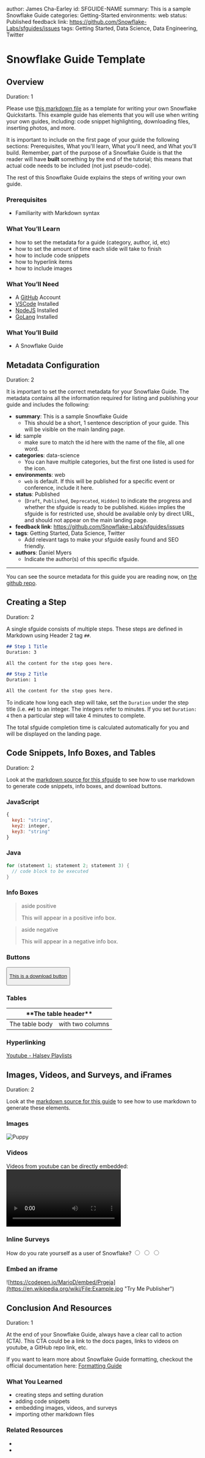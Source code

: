 author: James Cha-Earley
id: SFGUIDE-NAME
summary: This is a sample Snowflake Guide
categories: Getting-Started
environments: web
status: Published 
feedback link: https://github.com/Snowflake-Labs/sfguides/issues
tags: Getting Started, Data Science, Data Engineering, Twitter 

# Snowflake Guide Template
<!-- ------------------------ -->
## Overview 
Duration: 1

Please use [this markdown file](https://raw.githubusercontent.com/Snowflake-Labs/sfguides/master/site/sfguides/sample.md) as a template for writing your own Snowflake Quickstarts. This example guide has elements that you will use when writing your own guides, including: code snippet highlighting, downloading files, inserting photos, and more. 

It is important to include on the first page of your guide the following sections: Prerequisites, What you'll learn, What you'll need, and What you'll build. Remember, part of the purpose of a Snowflake Guide is that the reader will have **built** something by the end of the tutorial; this means that actual code needs to be included (not just pseudo-code).

The rest of this Snowflake Guide explains the steps of writing your own guide. 

### Prerequisites
- Familiarity with Markdown syntax

### What You’ll Learn 
- how to set the metadata for a guide (category, author, id, etc)
- how to set the amount of time each slide will take to finish 
- how to include code snippets 
- how to hyperlink items 
- how to include images 

### What You’ll Need 
- A [GitHub](https://github.com/) Account 
- [VSCode](https://code.visualstudio.com/download) Installed
- [NodeJS](https://nodejs.org/en/download/) Installed
- [GoLang](https://golang.org/doc/install) Installed

### What You’ll Build 
- A Snowflake Guide

<!-- ------------------------ -->
## Metadata Configuration
Duration: 2

It is important to set the correct metadata for your Snowflake Guide. The metadata contains all the information required for listing and publishing your guide and includes the following:


- **summary**: This is a sample Snowflake Guide 
  - This should be a short, 1 sentence description of your guide. This will be visible on the main landing page. 
- **id**: sample 
  - make sure to match the id here with the name of the file, all one word.
- **categories**: data-science 
  - You can have multiple categories, but the first one listed is used for the icon.
- **environments**: web 
  - `web` is default. If this will be published for a specific event or  conference, include it here.
- **status**: Published
  - (`Draft`, `Published`, `Deprecated`, `Hidden`) to indicate the progress and whether the sfguide is ready to be published. `Hidden` implies the sfguide is for restricted use, should be available only by direct URL, and should not appear on the main landing page.
- **feedback link**: https://github.com/Snowflake-Labs/sfguides/issues
- **tags**: Getting Started, Data Science, Twitter 
  - Add relevant  tags to make your sfguide easily found and SEO friendly.
- **authors**: Daniel Myers 
  - Indicate the author(s) of this specific sfguide.

---

You can see the source metadata for this guide you are reading now, on [the github repo](https://raw.githubusercontent.com/Snowflake-Labs/sfguides/master/site/sfguides/sample.md).


<!-- ------------------------ -->
## Creating a Step
Duration: 2

A single sfguide consists of multiple steps. These steps are defined in Markdown using Header 2 tag `##`. 

```markdown
## Step 1 Title
Duration: 3

All the content for the step goes here.

## Step 2 Title
Duration: 1

All the content for the step goes here.
```

To indicate how long each step will take, set the `Duration` under the step title (i.e. `##`) to an integer. The integers refer to minutes. If you set `Duration: 4` then a particular step will take 4 minutes to complete. 

The total sfguide completion time is calculated automatically for you and will be displayed on the landing page. 

<!-- ------------------------ -->
## Code Snippets, Info Boxes, and Tables
Duration: 2

Look at the [markdown source for this sfguide](https://raw.githubusercontent.com/Snowflake-Labs/sfguides/master/site/sfguides/sample.md) to see how to use markdown to generate code snippets, info boxes, and download buttons. 

### JavaScript
```javascript
{ 
  key1: "string", 
  key2: integer,
  key3: "string"
}
```

### Java
```java
for (statement 1; statement 2; statement 3) {
  // code block to be executed
}
```

### Info Boxes
> aside positive
> 
>  This will appear in a positive info box.


> aside negative
> 
>  This will appear in a negative info box.

### Buttons
<button>

  [This is a download button](link.com)
</button>

### Tables
<table>
    <thead>
        <tr>
            <th colspan="2"> **The table header** </th>
        </tr>
    </thead>
    <tbody>
        <tr>
            <td>The table body</td>
            <td>with two columns</td>
        </tr>
    </tbody>
</table>

### Hyperlinking
[Youtube - Halsey Playlists](https://www.youtube.com/user/iamhalsey/playlists)

<!-- ------------------------ -->
## Images, Videos, and Surveys, and iFrames
Duration: 2

Look at the [markdown source for this guide](https://raw.githubusercontent.com/Snowflake-Labs/sfguides/master/site/sfguides/sample.md) to see how to use markdown to generate these elements. 

### Images
![Puppy](assets/SAMPLE.jpg)

### Videos
Videos from youtube can be directly embedded:
<video id="KmeiFXrZucE"></video>

### Inline Surveys
<form>
  <name>How do you rate yourself as a user of Snowflake?</name>
  <input type="radio" value="Beginner">
  <input type="radio" value="Intermediate">
  <input type="radio" value="Advanced">
</form>

### Embed an iframe
![https://codepen.io/MarioD/embed/Prgeja](https://en.wikipedia.org/wiki/File:Example.jpg "Try Me Publisher")

<!-- ------------------------ -->
## Conclusion And Resources
Duration: 1

At the end of your Snowflake Guide, always have a clear call to action (CTA). This CTA could be a link to the docs pages, links to videos on youtube, a GitHub repo link, etc. 

If you want to learn more about Snowflake Guide formatting, checkout the official documentation here: [Formatting Guide](https://github.com/googlecodelabs/tools/blob/master/FORMAT-GUIDE.md)

### What You Learned
- creating steps and setting duration
- adding code snippets
- embedding images, videos, and surveys
- importing other markdown files

### Related Resources
- <link to github code repo>
- <link to documentation>

